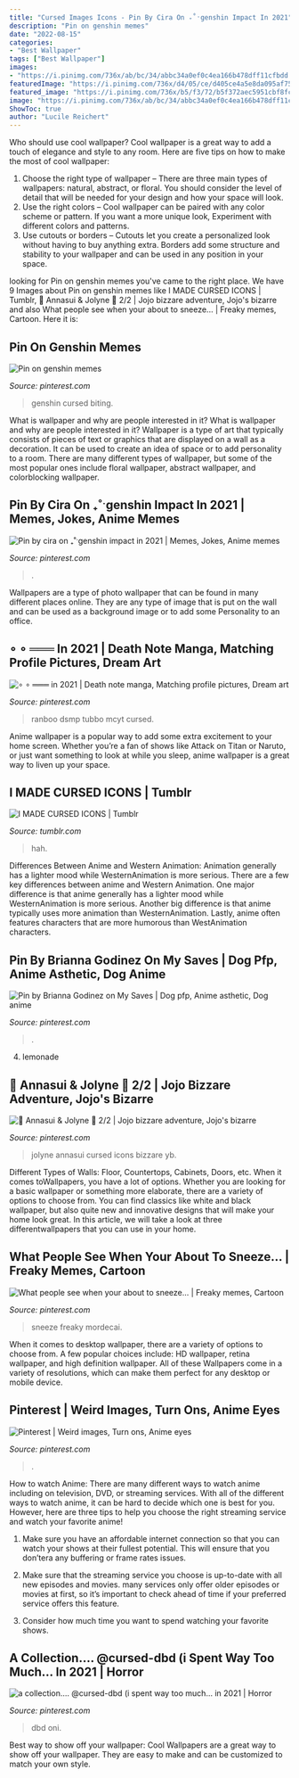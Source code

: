 ```yaml
---
title: "Cursed Images Icons - Pin By Cira On ₊˚ˑgenshin Impact In 2021"
description: "Pin on genshin memes"
date: "2022-08-15"
categories:
- "Best Wallpaper"
tags: ["Best Wallpaper"]
images:
- "https://i.pinimg.com/736x/ab/bc/34/abbc34a0ef0c4ea166b478dff11cfbdd.jpg"
featuredImage: "https://i.pinimg.com/736x/d4/05/ce/d405ce4a5e8da095af75eeb18bffd39f.jpg"
featured_image: "https://i.pinimg.com/736x/b5/f3/72/b5f372aec5951cbf8fc3abbead5e9024.jpg"
image: "https://i.pinimg.com/736x/ab/bc/34/abbc34a0ef0c4ea166b478dff11cfbdd.jpg"
ShowToc: true
author: "Lucile Reichert"
---
```



Who should use cool wallpaper?
Cool wallpaper is a great way to add a touch of elegance and style to any room. Here are five tips on how to make the most of cool wallpaper: 
1) Choose the right type of wallpaper – There are three main types of wallpapers: natural, abstract, or floral. You should consider the level of detail that will be needed for your design and how your space will look. 
2) Use the right colors – Cool wallpaper can be paired with any color scheme or pattern. If you want a more unique look, Experiment with different colors and patterns. 
3) Use cutouts or borders – Cutouts let you create a personalized look without having to buy anything extra. Borders add some structure and stability to your wallpaper and can be used in any position in your space.

	

		
looking for Pin on genshin memes you've came to the right place. We have 9 Images about Pin on genshin memes like I MADE CURSED ICONS | Tumblr, 🌟 Annasui &amp; Jolyne 🌟 2/2 | Jojo bizzare adventure, Jojo&#039;s bizarre and also What people see when your about to sneeze... | Freaky memes, Cartoon. Here it is:
		
    
## Pin On Genshin Memes

<img loading=lazy src="https://i.pinimg.com/736x/ae/b9/68/aeb96899df27c96253916ac7aa40f3af.jpg" onerror="this.onerror=null;this.src='https://tse3.mm.bing.net/th?id=OIP.EPy4EcXXwsdDqtfOqSGOngHaGu&amp;pid=15.1';" alt="Pin on genshin memes">

_Source: pinterest.com_

>genshin cursed biting. 

	

What is wallpaper and why are people interested in it?
What is wallpaper and why are people interested in it?
Wallpaper is a type of art that typically consists of pieces of text or graphics that are displayed on a wall as a decoration. It can be used to create an idea of space or to add personality to a room. There are many different types of wallpaper, but some of the most popular ones include floral wallpaper, abstract wallpaper, and colorblocking wallpaper.

    
## Pin By Cira On ₊˚ˑgenshin Impact In 2021 | Memes, Jokes, Anime Memes

<img loading=lazy src="https://i.pinimg.com/736x/4d/50/c8/4d50c87301cdf083ae4ccab43e274241.jpg" onerror="this.onerror=null;this.src='https://tse1.mm.bing.net/th?id=OIP.7gVMS0IPyFjqWaYJXYgE2wHaHa&amp;pid=15.1';" alt="Pin by cira on ₊˚ˑgenshin impact in 2021 | Memes, Jokes, Anime memes">

_Source: pinterest.com_

>. 

	



Wallpapers are a type of photo wallpaper that can be found in many different places online. They are any type of image that is put on the wall and can be used as a background image or to add some Personality to an office.

    
## ∘ ∘ ═══ In 2021 | Death Note Manga, Matching Profile Pictures, Dream Art

<img loading=lazy src="https://i.pinimg.com/736x/d4/05/ce/d405ce4a5e8da095af75eeb18bffd39f.jpg" onerror="this.onerror=null;this.src='https://tse4.mm.bing.net/th?id=OIP.YPhFXmr3RrdhL6BxoWHrpQAAAA&amp;pid=15.1';" alt="∘ ∘ ═══ in 2021 | Death note manga, Matching profile pictures, Dream art">

_Source: pinterest.com_

>ranboo dsmp tubbo mcyt cursed. 

	

Anime wallpaper is a popular way to add some extra excitement to your home screen. Whether you’re a fan of shows like Attack on Titan or Naruto, or just want something to look at while you sleep, anime wallpaper is a great way to liven up your space.

    
## I MADE CURSED ICONS | Tumblr

<img loading=lazy src="https://64.media.tumblr.com/65d68128d4586c7082d30f3832c974ee/tumblr_pjhmynRjSQ1v0nl88_400.png" onerror="this.onerror=null;this.src='https://tse2.mm.bing.net/th?id=OIP.LExzYYpiBFd7HmNpfR3SnQAAAA&amp;pid=15.1';" alt="I MADE CURSED ICONS | Tumblr">

_Source: tumblr.com_

>hah. 

	

Differences Between Anime and Western Animation: Animation generally has a lighter mood while WesternAnimation is more serious.
There are a few key differences between anime and Western Animation. One major difference is that anime generally has a lighter mood while WesternAnimation is more serious. Another big difference is that anime typically uses more animation than WesternAnimation. Lastly, anime often features characters that are more humorous than WestAnimation characters.

    
## Pin By Brianna Godinez On My Saves | Dog Pfp, Anime Asthetic, Dog Anime

<img loading=lazy src="https://i.pinimg.com/736x/96/29/8e/96298ef9a1e81f87d8a3a4574d0f5f79.jpg" onerror="this.onerror=null;this.src='https://tse1.mm.bing.net/th?id=OIP.X1140nlN9G9vfMFgVOuljQHaHY&amp;pid=15.1';" alt="Pin by Brianna Godinez on My Saves | Dog pfp, Anime asthetic, Dog anime">

_Source: pinterest.com_

>. 

	

4. lemonade 

    
## 🌟 Annasui &amp; Jolyne 🌟 2/2 | Jojo Bizzare Adventure, Jojo&#039;s Bizarre

<img loading=lazy src="https://i.pinimg.com/736x/4a/66/dd/4a66dd46f813b6b13dc25f459ad68b30.jpg" onerror="this.onerror=null;this.src='https://tse3.mm.bing.net/th?id=OIP.6A0MNWokhTdevfZKSTE_GAHaHa&amp;pid=15.1';" alt="🌟 Annasui &amp; Jolyne 🌟 2/2 | Jojo bizzare adventure, Jojo&#039;s bizarre">

_Source: pinterest.com_

>jolyne annasui cursed icons bizzare yb. 

	

Different Types of Walls: Floor, Countertops, Cabinets, Doors, etc.
When it comes toWallpapers, you have a lot of options. Whether you are looking for a basic wallpaper or something more elaborate, there are a variety of options to choose from. You can find classics like white and black wallpaper, but also quite new and innovative designs that will make your home look great. In this article, we will take a look at three differentwallpapers that you can use in your home.

    
## What People See When Your About To Sneeze... | Freaky Memes, Cartoon

<img loading=lazy src="https://i.pinimg.com/736x/81/45/33/8145334c85970d4bdc2d4eec0f667c2d.jpg" onerror="this.onerror=null;this.src='https://tse4.mm.bing.net/th?id=OIP.73EbpKWyox0ot5tbOSGF4wHaNL&amp;pid=15.1';" alt="What people see when your about to sneeze... | Freaky memes, Cartoon">

_Source: pinterest.com_

>sneeze freaky mordecai. 

	

When it comes to desktop wallpaper, there are a variety of options to choose from. A few popular choices include: HD wallpaper, retina wallpaper, and high definition wallpaper. All of these Wallpapers come in a variety of resolutions, which can make them perfect for any desktop or mobile device. 

    
## Pinterest | Weird Images, Turn Ons, Anime Eyes

<img loading=lazy src="https://i.pinimg.com/736x/ab/bc/34/abbc34a0ef0c4ea166b478dff11cfbdd.jpg" onerror="this.onerror=null;this.src='https://tse1.mm.bing.net/th?id=OIP.W6JBUQcY-btEp_X-g--JAAHaIG&amp;pid=15.1';" alt="Pinterest | Weird images, Turn ons, Anime eyes">

_Source: pinterest.com_

>. 

	

How to watch Anime: There are many different ways to watch anime including on television, DVD, or streaming services.
With all of the different ways to watch anime, it can be hard to decide which one is best for you. However, here are three tips to help you choose the right streaming service and watch your favorite anime!
1. Make sure you have an affordable internet connection so that you can watch your shows at their fullest potential. This will ensure that you don’tera any buffering or frame rates issues.

2. Make sure that the streaming service you choose is up-to-date with all new episodes and movies. many services only offer older episodes or movies at first, so it’s important to check ahead of time if your preferred service offers this feature.

3. Consider how much time you want to spend watching your favorite shows.

    
## A Collection…. @cursed-dbd (i Spent Way Too Much... In 2021 | Horror

<img loading=lazy src="https://i.pinimg.com/736x/b5/f3/72/b5f372aec5951cbf8fc3abbead5e9024.jpg" onerror="this.onerror=null;this.src='https://tse4.mm.bing.net/th?id=OIP.GuxJm5xWu7u--zxT086bPAHaFj&amp;pid=15.1';" alt="a collection…. @cursed-dbd (i spent way too much... in 2021 | Horror">

_Source: pinterest.com_

>dbd oni. 

	

Best way to show off your wallpaper:
Cool Wallpapers are a great way to show off your wallpaper. They are easy to make and can be customized to match your own style.


